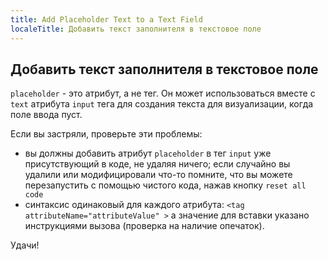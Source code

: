 ```yaml
---
title: Add Placeholder Text to a Text Field
localeTitle: Добавить текст заполнителя в текстовое поле
---
```

## Добавить текст заполнителя в текстовое поле

`placeholder` - это атрибут, а не тег. Он может использоваться вместе с `text` атрибута `input` тега для создания текста для визуализации, когда поле ввода пуст.

Если вы застряли, проверьте эти проблемы:

*   вы должны добавить атрибут `placeholder` в тег `input` уже присутствующий в коде, не удаляя ничего; если случайно вы удалили или модифицировали что-то помните, что вы можете перезапустить с помощью чистого кода, нажав кнопку `reset all code`
*   синтаксис одинаковый для каждого атрибута: `<tag attributeName="attributeValue" >` а значение для вставки указано инструкциями вызова (проверка на наличие опечаток).

Удачи!